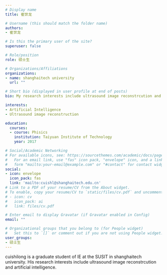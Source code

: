 ```yaml
---
# Display name
title: 崔世龙

# Username (this should match the folder name)
authors:
- 崔世龙

# Is this the primary user of the site?
superuser: false

# Role/position
role: 硕士生

# Organizations/Affiliations
organizations:
- name: shanghaitech university
  url: ""

# Short bio (displayed in user profile at end of posts)
bio: My research interests include ultrasound image reconstrcution and artificial intelligence.

interests:
- Artificial Intelligence
- Ultrasound image reconstruction

education:
  courses:
  - course: Phisics
    institution: Taiyuan Institute of Technology
    year: 2017

# Social/Academic Networking
# For available icons, see: https://sourcethemes.com/academic/docs/page-builder/#icons
#   For an email link, use "fas" icon pack, "envelope" icon, and a link in the
#   form "mailto:your-email@example.com" or "#contact" for contact widget.
social:
- icon: envelope
  icon_pack: fas
  link: 'mailto:cuishl@shanghaitech.edu.cn'
# Link to a PDF of your resume/CV from the About widget.
# To enable, copy your resume/CV to `static/files/cv.pdf` and uncomment the lines below.
# - icon: cv
#   icon_pack: ai
#   link: files/cv.pdf

# Enter email to display Gravatar (if Gravatar enabled in Config)
email: ""

# Organizational groups that you belong to (for People widget)
#   Set this to `[]` or comment out if you are not using People widget.
user_groups:
- 硕士生
---
```

cuishilong is a graduate student of IE at the SUSIT in shanghaitech university. His research interests include ultrasound image reconstrcution and artificial intelligence.
